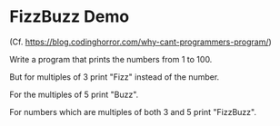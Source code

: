 FizzBuzz Demo
===

(Cf. https://blog.codinghorror.com/why-cant-programmers-program/) 

Write a program that prints the numbers from 1 to 100.

But for multiples of 3 print "Fizz" instead of the number.

For the multiples of 5 print "Buzz".

For numbers which are multiples of both 3 and 5 print "FizzBuzz".